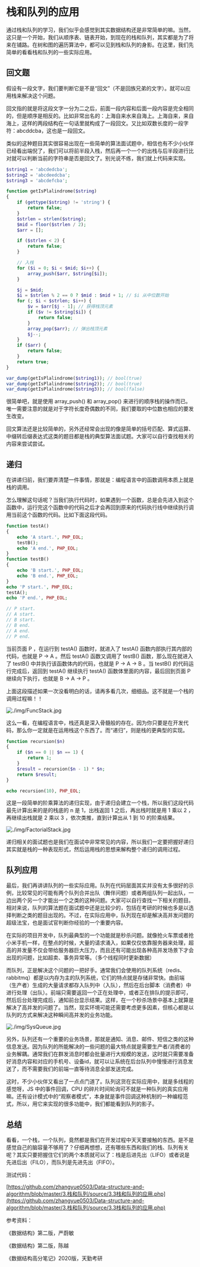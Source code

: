 # 栈和队列的应用

通过栈和队列的学习，我们似乎会感觉到其实数据结构还是非常简单的嘛。当然，这只是一个开始，我们从顺序表、链表开始，到现在的栈和队列，其实都是为了将来在铺路。在树和图的遍历算法中，都可以见到栈和队列的身影。在这里，我们先简单的看看栈和队列的一些实际应用。

## 回文题

假设有一段文字，我们要判断它是不是“回文”（不是回族兄弟的文字）。就可以应用栈来解决这个问题。

回文指的就是将这段文字一分为二之后，前面一段内容和后面一段内容是完全相同的，但是顺序是相反的。比如非常出名的：上海自来水来自海上。上海自来，来自海上，这样的两段结构在一句话里就构成了一段回文。又比如双数长度的一段字符：abcddcba，这也是一段回文。

类似的这种题目其实很容易出现在一些简单的算法面试题中，相信也有不少小伙伴已经看出端倪了，我们可以将前半段入栈，然后再一个一个的出栈与后半段进行比对就可以判断当前的字符串是否是回文了。别光说不练，我们就上代码来实现。

```php
$string1 = 'abcdedcba';
$string2 = 'abcdeedcba';
$string3 = 'abcdefcba';

function getIsPlalindrome($string)
{
    if (gettype($string) != 'string') {
        return false;
    }
    $strlen = strlen($string);
    $mid = floor($strlen / 2);
    $arr = [];

    if ($strlen < 2) {
        return false;
    }

    // 入栈
    for ($i = 0; $i < $mid; $i++) {
        array_push($arr, $string[$i]);
    }

    $j = $mid;
    $i = $strlen % 2 == 0 ? $mid : $mid + 1; // $i 从中位数开始
    for (; $i < $strlen; $i++) {
        $v = $arr[$j - 1]; // 获得栈顶元素
        if ($v != $string[$i]) {
            return false;
        }
        array_pop($arr); // 弹出栈顶元素
        $j--;
    }
    if ($arr) {
        return false;
    }
    return true;
}

var_dump(getIsPlalindrome($string1)); // bool(true)
var_dump(getIsPlalindrome($string2)); // bool(true)
var_dump(getIsPlalindrome($string3)); // bool(false)
```

很简单吧，就是使用 array_push() 和 array_pop() 来进行的顺序栈的操作而已。唯一需要注意的就是对于字符长度奇偶数的不同，我们要取的中位数也相应的要发生改变。

回文算法还是比较简单的，另外还经常会出现的像是简单的括号匹配、算式运算、中缀转后缀表达式这类的题目都是栈的典型算法面试题。大家可以自行查找相关的内容来尝试尝试。

## 递归

在讲递归前，我们要弄清楚一件事情，那就是：编程语言中的函数调用本质上就是栈的调用。

怎么理解这句话呢？当我们执行代码时，如果遇到一个函数，总是会先进入到这个函数中，运行完这个函数中的代码之后才会再回到原来的代码执行线中继续执行调用当前这个函数的代码。比如下面这段代码。

```php
function testA()
{
    echo 'A start.', PHP_EOL;
    testB();
    echo 'A end.', PHP_EOL;
}
function testB()
{
    echo 'B start.', PHP_EOL;
    echo 'B end.', PHP_EOL;
}
echo 'P start.', PHP_EOL;
testA();
echo 'P end.', PHP_EOL;

// P start.
// A start.
// B start.
// B end.
// A end.
// P end.
```

当前页面 P ，在运行到 testA() 函数时，就进入了 testA() 函数内部执行其内部的代码，也就是 P -> A 。然后 testA() 函数又调用了 testB() 函数，那么现在就进入了 testB() 中并执行该函数体内的代码，也就是 P -> A -> B 。当 testB() 的代码运行完成后，返回到 testA() 继续执行 testA() 函数体里面的内容，最后回到页面 P 继续向下执行，也就是 B -> A -> P 。

上面这段描述如果一次没看明白的话，请再多看几次，细细品。这不就是一个栈的调用过程嘛！！

![./img/FuncStack.jpg](./img/FuncStack.jpg)

这么一看，在编程语言中，栈还真是深入骨髓般的存在。因为你只要是在开发代码，那么你一定就是在运用栈这个东西了。而“递归”，则是栈的更典型的实现。

```php
function recursion($n)
{
    if ($n == 0 || $n == 1) {
        return 1;
    }
    $result = recursion($n - 1) * $n;
    return $result;
}

echo recursion(10), PHP_EOL;
```

这是一段简单的阶乘算法的递归实现，由于递归会建立一个栈，所以我们这段代码最先计算出来的是的栈底的 n 是 1，出栈返回 1 之后，再出栈时就是用 1 乘以 2 ，再继续出栈就是 2 乘以 3 ，依次类推，直到计算出从 1 到 10 的阶乘结果。

![./img/FactorialStack.jpg](./img/FactorialStack.jpg)

递归相关的面试题也是我们在面试中非常常见的内容，所以我们一定要把握好递归其实就是栈的一种表现形式，然后运用栈的思想来解构整个递归的调用过程。

## 队列应用

最后，我们再讲讲队列的一些实际应用。队列在代码层面其实并没有太多很好的示例，比较常见的可能有两个队列合并出队（舞伴问题）或者两组队列一起出队，一边出两个另一个才能出一个之类的这种问题。大家可以自行查找一下相关的题目。相对来说，队列的算法题在面试题中还是比较少的，包括在考研的时候也多是以选择判断之类的题目出现的。不过，在实际应用中，队列现在却是解决高并发问题的超级法宝，也是面试官判断你经验的一个重要内容。

在实际的项目开发中，队列最典型的一个功能就是秒杀问题。就像抢火车票或者抢小米手机一样，在整点的时候，大量的请求涌入，如果仅仅依靠服务器来处理，超高的并发量不仅会带给服务器巨大压力，而且还有可能出现各种高并发场景下才会出现的问题，比如超卖、事务异常等。（多个线程同时更新数据）

而队列，正是解决这个问题的一把好手。通常我们会使用的队列系统（redis、rabbitmq）都是以内存为主的队列系统，它们的特点就是存储非常快。由前端（生产者）生成的大量请求都存入队列中（入队），然后在后台脚本（消费者）中进行处理（出队）。前端只需要返回一个正在处理中，或者正在排队的提示即可，然后后台处理完成后，通知前台显示结果。这样，在一个秒杀场景中基本上就算是解决了高并发的问题了。当然，现实环境可能还需要考虑更多因素，但核心都是以队列的方式来解决这种瞬间高并发的业务功能。

![./img/SysQueue.jpg](./img/SysQueue.jpg)

另外，队列还有一个重要的业务场景，那就是通知、消息、邮件、短信之类的这种信息发送。因为队列的所能解决的一些问题的最大特点就是需要生产者/消费者的业务解耦。通常我们在群发消息时都会批量进行大规模的发送，这时就只需要准备好消息内容和对应的手机号、设备id，就可以让系统在后台队列中慢慢进行消息发送了，而不需要我们的前端一直等待消息全部发送完成。

这时，不少小伙伴又看出了一点点门道了。队列这货在实际应用中，就是多线程的感觉呀，JS 中的事件回调，CPU 的碎片时间轮询可不就是一种队列的真实应用嘛。还有设计模式中的“观察者模式”，本身就是事件回调这种机制的一种编程范式，所以，用它来实现的很多功能中，我们都能看到队列的影子。

## 总结

看看，一个栈，一个队列，竟然都是我们在开发过程中天天要接触的东西。是不是感觉自己的脑容量不够用了？仔细再想想，还有哪些东西和我们的栈、队列有关呢？其实只要把握住它们的两个本质就可以了：栈是后进先出（LIFO）或者说是先进后出（FILO），而队列是先进先出（FIFO）。

测试代码：

[https://github.com/zhangyue0503/Data-structure-and-algorithm/blob/master/3.栈和队列/source/3.3栈和队列的应用.php](https://github.com/zhangyue0503/Data-structure-and-algorithm/blob/master/3.栈和队列/source/3.3栈和队列的应用.php)

参考资料：

《数据结构》第二版，严蔚敏

《数据结构》第二版，陈越

《数据结构高分笔记》2020版，天勤考研